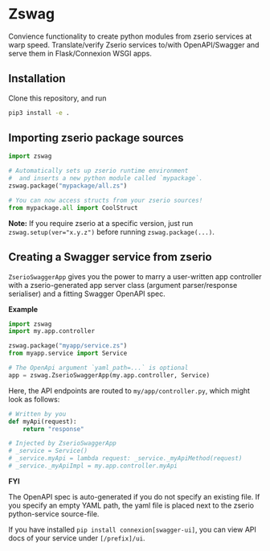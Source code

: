 # Zswag

Convience functionality to create python modules from zserio services at warp speed.
Translate/verify Zserio services to/with OpenAPI/Swagger and serve them in Flask/Connexion WSGI apps.

## Installation

Clone this repository, and run

```bash
pip3 install -e .
```

## Importing zserio package sources

```py
import zswag

# Automatically sets up zserio runtime environment
#  and inserts a new python module called `mypackage`.
zswag.package("mypackage/all.zs")

# You can now access structs from your zserio sources!
from mypackage.all import CoolStruct
```

**Note:** If you require zserio at a specific version,
just run `zswag.setup(ver="x.y.z")` before running `zswag.package(...)`.

## Creating a Swagger service from zserio

`ZserioSwaggerApp` gives you the power to marry a user-written app controller
with a zserio-generated app server class (argument parser/response serialiser)
and a fitting Swagger OpenAPI spec.

**Example**

```py
import zswag
import my.app.controller

zswag.package("myapp/service.zs")
from myapp.service import Service

# The OpenApi argument `yaml_path=...` is optional
app = zswag.ZserioSwaggerApp(my.app.controller, Service)
```

Here, the API endpoints are routed to `my/app/controller.py`,
which might look as follows:

```py
# Written by you
def myApi(request):
    return "response"

# Injected by ZserioSwaggerApp
# _service = Service()
# _service.myApi = lambda request: _service._myApiMethod(request)
# _service._myApiImpl = my.app.controller.myApi
```

**FYI**

The OpenAPI spec is auto-generated if you do not specify an existing file.
If you specify an empty YAML path, the yaml file is placed next to the
zserio python-service source-file.

If you have installed `pip install connexion[swagger-ui]`, you can view
API docs of your service under `[/prefix]/ui`.
